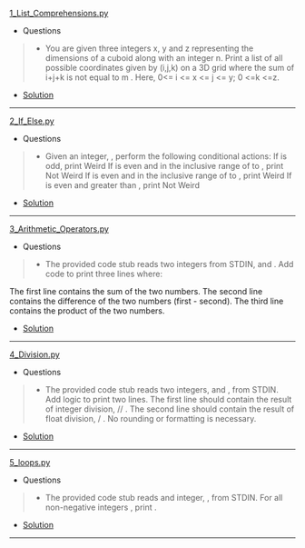 [1_List_Comprehensions.py](https://www.hackerrank.com/challenges/list-comprehensions/problem)
* Questions
> * You are given three integers x, y and z representing the dimensions of a cuboid along with an integer n.
>  Print a list of all possible coordinates given by (i,j,k) on a 3D grid where the sum of i+j+k is not equal to m .
>   Here, 0<= i <= x <= j <= y; 0 <=k <=z. 
* [Solution](https://github.com/Jtrahan88/Python/blob/main/Online_Code_Solutions/HackerRank/Python-Basics/1_List_Comprehensions.py)
---

[2_If_Else.py](https://www.hackerrank.com/challenges/py-if-else/problem)
* Questions
> * Given an integer, , perform the following conditional actions:
> If  is odd, print Weird
> If  is even and in the inclusive range of  to , print Not Weird
> If  is even and in the inclusive range of  to , print Weird
> If  is even and greater than , print Not Weird
* [Solution](https://github.com/Jtrahan88/Python/blob/main/Online_Code_Solutions/HackerRank/Python-Basics/2_If_Else.py)
---

[3_Arithmetic_Operators.py](https://www.hackerrank.com/challenges/python-arithmetic-operators/problem)
* Questions
> * The provided code stub reads two integers from STDIN,  and . Add code to print three lines where:

The first line contains the sum of the two numbers.
The second line contains the difference of the two numbers (first - second).
The third line contains the product of the two numbers.
* [Solution](https://github.com/Jtrahan88/Python/blob/main/Online_Code_Solutions/HackerRank/Python-Basics/3_Arithmetic_Operators.py)
---

[4_Division.py](https://www.hackerrank.com/challenges/python-division/problem)
* Questions
> * The provided code stub reads two integers,  and , from STDIN.
> Add logic to print two lines. The first line should contain the result of integer division,  // .
>  The second line should contain the result of float division,  / . No rounding or formatting is necessary.
* [Solution](https://github.com/Jtrahan88/Python/blob/main/Online_Code_Solutions/HackerRank/Python-Basics/4_Division.py)
---

[5_loops.py](https://www.hackerrank.com/challenges/python-loops/problem)
* Questions
> * The provided code stub reads and integer, , from STDIN. For all non-negative integers , print .
* [Solution](https://github.com/Jtrahan88/Python/blob/main/Online_Code_Solutions/HackerRank/Python-Basics/5_loops.py)
---
